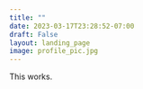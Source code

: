 ```yaml
---
title: ""
date: 2023-03-17T23:28:52-07:00
draft: False
layout: landing_page
image: profile_pic.jpg
---
```


This works. 
